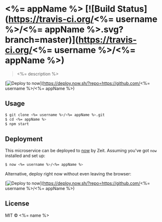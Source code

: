 <!-- @format -->

# <%= appName %> [![Build Status](https://travis-ci.org/<%= username %>/<%= appName %>.svg?branch=master)](https://travis-ci.org/<%= username %>/<%= appName %>)

> <%= description %>

[![Deploy to now](https://deploy.now.sh/static/button.svg)](https://deploy.now.sh/?repo=https://github.com/<%= username %>/<%= appName %>)

## Usage

```bash
$ git clone <%= username %>/<%= appName %>.git
$ cd <%= appName %>
$ npm start
```

## Deployment

This microservice can be deployed to [now](https://zeit.co/now) by Zeit.
Assuming you've got `now` installed and set up:

```bash
$ now <%= username %>/<%= appName %>
```

Alternative, deploy right now without even leaving the browser:

[![Deploy to now](https://deploy.now.sh/static/button.svg)](https://deploy.now.sh/?repo=https://github.com/<%= username %>/<%= appName %>)

## License

MIT © <%= name %>
